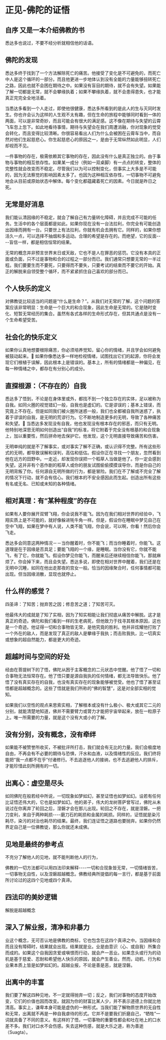 # 正见-佛陀的证悟
## 自序 又是一本介绍佛教的书

悉达多也说过，不要不经分析就相信他的话语。
## 佛陀的发现

悉达多终于找到了一个方法解除死亡的痛苦。他接受了变化是不可避免的，而死亡中人是这个循环的一部分。而且他更进一步地体认到没有全能的力量能够扭转死亡之路，因此也就不会困在期待之中。如果没有盲目的期待，就不会有失望。如果能了解一切都是无常，就不会攀缘执着；如果不攀缘执着，就不会患得患失，也才能真正完完全全地活着。

当悉达多看到一个人走过，即使他很健康，悉达多所看到的是此人的生与灭同时发生。你也许会认为这样的人生观不太有趣，但在生命的旅程中能够同时看到一体的两面，可以是非常奇妙，而且可能会有很大的满足感。这不像在期待与失望的云霄飞车忽上忽下。如此地看待事情，期待与失望会在我们周遭消融，你对现象的觉受会转化，而且变得比较清晰。你很容易看出人们为什么会被困在云霄车当中，而自然对他们生起慈悲心。你生起慈悲心的原因之一，是由于无常纵然如此明显，人们却视而不见。

一件事物的存在，极需依赖其它事物的存在，因此没有什么是真正独立的。由于事物与事物的相互依存性。如果某一成分（例如一双桌脚）有一点点的转变，整体的完整性就会改变而不稳定。尽管我们以为可以控制变化，但事实上大多是不可能的，因为无法察觉的影响因素太多了。也因为这种相互依存性，一切事物不可避免地会从目前或原始状态中解体。每个变化都蕴藏着死亡的因素。今日就是昨日之死。
## 无常是好消息

我们能认清因缘的不稳定，就会了解自己有力量转化障碍，并且完成不可能的任务。生活中的各个层面都是如此。如果你现在没有一台法拉利，你完全有可能创造出因缘而拥有一台。只要世上有法拉利，你就有机会去拥有它。同样的，如果你想活久一点，可以选择不抽烟和多运动。合理的希望是存在的。而绝望，它的反面----盲信一样，都是相信恒常的结果。


无常的概念并非预言世界末日或天敌，它也不是人在罪恶的惩罚。它没有本具的正面或负面，只不过是事物和合的过程之一部分而已。我们通常只想要无常的一半过程。我们要要生而不要死，只要得而不要失，只要考试的结束而不要它的开始。真正的解脱来自领受整个循环，而不紧紧抓住自己喜欢的部分而已。
## 个人快乐的定义

对佛教徒比较适当的问题是“什么是生命？”。从我们对无常的了解，这个问题的答案应该非常明显：生命是一个巨大的和合现象，因此生命是无常的。它是随时变化、短暂无常经历的集合。虽然有各式各样的生命形式存在，但其共通点是没有一个生命希望受苦。
## 社会化的快乐定义

如果你认真地想要根除痛苦，你必须培养觉知，留心你的情绪，并且学会如何避免被鼓动起来。 如果你像悉达多一样地检视情绪，试图找出它们的起源，你将会发现它们根植于误解，因此根本上是错误的。基本上，所有的情绪都是一种偏见，在每一种情绪之中，都存在有分别心的成分。
## 直探根源：（不存在的）自我

悉达多了悟到，不论是在身体里或外，都找不到一个独立存在的实体，足以被称为自我。如同火圈的视觉错幻一般，自我也是虚幻的。它是谬误的；基本上错误，而究竟上不存在。但是如同我们被火圈所迷惑一般，我们也全都被自我所迷惑了，执着于谬误的自我，是无明的荒谬行为。它不断地制造更多的无明，导致了各种痛苦和失望。 当悉达多发现没有自我，他也发现没有根本存在的邪恶，而只有无明。他特别地深思无明如何创造出“自我”的标准，将它附着于完全没有根基的和合现象上，加以重要性，然后拼命地去保护它。他发现，这个无明直接导致痛苦和伤害。

无明单纯的就是不了解事实，或对事实了解不正确，或认识得不完整。所有这些形式的无明，都导致误解和误判，高估和低估。假设你正在寻找一个朋友，忽然看到他在远方的田野中。一走近，却发现你误把一个稻草人当做是他了。你一定会感到失望。这并非有个恶作剧的稻草人或你的朋友试图偷偷摸摸误导你，而是你自己的无明背叛了你。任何源自无明所做的行为，都是冒险。我们在不了解或不完全了解的情况下行动，就不会有信心。我们根本的不安全感因此而生起。创造出所有这些有名或无名、已知或未知的各种情绪。
## 相对真理：有“某种程度”的存在

如果有人要你展开双臂飞翔，你会说我不能飞。因为在我们相对世界的经验中，飞翔实质上是不可能的，就好像躲进牦牛角一样。但是，假设你在睡眠中梦见自己在空中飞翔，如果在梦中有人说，人类不能飞翔，你会说，可以啊，你看！然后你会飞走。


悉达多会同意这两种情况－－当你醒着时，你不能飞；而当你睡着时，你能飞。这道理是在于因缘是否具足；要能飞翔的一个缘，是睡眠。当你没有它，你就不能飞，有了它，你就能飞。假设你梦见你能飞，而醒来后还继续相信你能飞，那就麻烦了。你会掉下来，而且会失望。悉达多说，即使在相对世界中醒着，我们还是在无明中沉睡，如同在他出走那夜的宫女一般。恰当的因缘聚合时，任何事情都可能出现。但当因缘消散，显现也就停止。
## 什么样的感觉？

四圣谛：了知苦；抛弃苦之因；修息苦之道；了知苦可灭。


他最伟大的成就是了知了实相，因为了知实相能让我们彻底从痛苦中解脱。这才是真正的奇迹。佛陀和我们看到一样的生老病死，但他致力于找寻其根本原因，这也是一个奇迹。他证得一切和合事物皆无常，是他究竟的胜利。他并非炫耀他打败了一个外在的敌人，而是发现了真正的敌人是攀缘于我执；而击败我执，比一切真实或想象的超自然能力，都是更大的奇迹。
## 超越时间与空间的好处

经由在菩提树下的了悟，佛陀从困于主客概念的二元状态中觉醒。他了悟了一切和合事物无法恒常存在。他了悟只要是源自我执的任何情绪，都无法导致快乐。他了悟了没有真实存在的自我，也没有真实存在的现象能够被觉受。他也了悟了甚至证悟都是超越概念的。这些了悟就是我们所称的“佛的智慧”，这是对全部实相的觉知。

如果我们以空性的观点来思索实相，了解根本或没有什么极小、极大或其它二元的分别，就能清楚地知道，佛并不需要臂力或膂力才能把宇宙举起来，放在一粒原子上。唯一所需要的力量，就是这个没有大或小的了解。

## 没有分别，没有概念，没有牵绊

如果能不被赞誉所收买，不被批评所打击，我们就会有无比的力量。我们会极度地自由，不再会有不必要的期待与恐惧，汗水和血液，以及情绪性的反应。我们终将能把“我一点都不在乎”付诸修行。不去追逐他人的接纳，也不去逃避他人的排斥，才能珍惜此刻所拥有的一切。
## 出离心：虚空是尽头

如同佛陀在般若经中所说，一切现象如梦如幻，甚至证悟也如梦如幻。设若有任何比证悟还伟大的，它也是如梦如幻。他的弟子，伟大的龙树菩萨曾写过，佛陀从未说过在你离弃了轮回之后，涅磐才会在那儿出现。轮回之不存在，就是涅磐。一把刀变利，来自于两种耗损----磨刀石的耗损和金属的耗损。同样的，证悟就是染污耗尽，染污的对治也耗尽的结果。最终，我们连证悟之道路也要抛弃。如果你仍然界定自己是一位佛教徒，那么你就还未成佛。
## 见地是最终的参考点

不充分了解他人的见地，就不能判断他人的行为，


佛教的一切方法都可以用四法印来解释----一切和合现象皆无常，一切情绪皆苦，一切事物无自性，以及涅磐超越概念。佛教经典所提倡的每一言行，都是基于前面所讨论过的这四个见地或四个真谛。
## 四法印的美妙逻辑

解脱是超越概念
## 深入了解业报，清净和非暴力

业这个概念，无可否认地是佛教的商标，它也包含在这四个真谛之中。当因缘和合而且没有障碍时，结果就会出现。结果就是业。业是由意识（心、或自我）所集合而成的。如果这个自我因贪爱或嗔恨而行动，就会产一恶业。如果念头或行为的动机是基于慈爱、忍耐和希望他人快乐的原因，就会产生善业。然而，动机、行为和业果本质上皆是如梦如幻的。超越业报，不论是善是恶，就是涅磐。
## 出离中的丰富

我们要了解这四种见地，不一定就得抛弃一切；反之，我们对事物的态度开始改变，它们的价值也因而改变。就因为你的财富比某人少，并不表示道德上你就比他清高。事实上，谦卑本身可能是虚伪的一种形式。当我们能了解物质世界的无自性和无常，出离就不再是一种自我虐待的形式。它并不是要我们折磨自己，“牺牲”一词就具备了不同的意义。有这样的了悟，一切事物的重要性都会和吐在地上的口水差不多。我们对口水不会伤感。失去这种伤感，就是大乐之道，称为善逝（Suagta）。